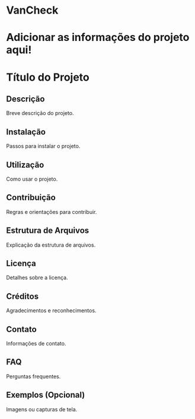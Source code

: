 # VanCheck

# Adicionar as informações do projeto aqui!

# Título do Projeto

## Descrição
Breve descrição do projeto.

## Instalação
Passos para instalar o projeto.

## Utilização
Como usar o projeto.

## Contribuição
Regras e orientações para contribuir.

## Estrutura de Arquivos
Explicação da estrutura de arquivos.

## Licença
Detalhes sobre a licença.

## Créditos
Agradecimentos e reconhecimentos.

## Contato
Informações de contato.

## FAQ
Perguntas frequentes.

## Exemplos (Opcional)
Imagens ou capturas de tela.
